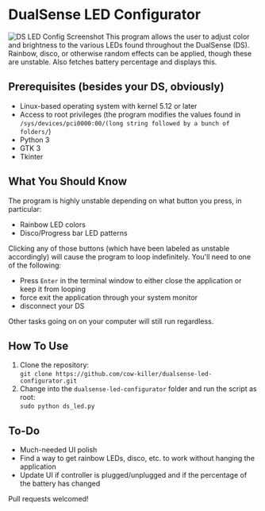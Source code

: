 # DualSense LED Configurator
![DS LED Config Screenshot](https://i.imgur.com/sVz4LCD.png)
This program allows the user to adjust color and brightness to the various LEDs found throughout the DualSense (DS). Rainbow, disco, or otherwise random effects can be applied, though these are unstable. Also fetches battery percentage and displays this.

## Prerequisites (besides your DS, obviously)
* Linux-based operating system with kernel 5.12 or later
* Access to root privileges (the program modifies the values found in `/sys/devices/pci0000:00/(long string followed by a bunch of folders/`)
* Python 3
* GTK 3
* Tkinter

## What You Should Know
The program is highly unstable depending on what button you press, in particular:
* Rainbow LED colors
* Disco/Progress bar LED patterns

Clicking any of those buttons (which have been labeled as unstable accordingly) will cause the program to loop indefinitely. You'll need to one of the following:
* Press `Enter` in the terminal window to either close the application or keep it from looping
* force exit the application through your system monitor 
* disconnect your DS

Other tasks going on on your computer will still run regardless.

## How To Use
1. Clone the repository:<br>
`git clone https://github.com/cow-killer/dualsense-led-configurator.git`
2. Change into the `dualsense-led-configurator` folder and run the script as root:<br>
`sudo python ds_led.py`

## To-Do
* Much-needed UI polish
* Find a way to get rainbow LEDs, disco, etc. to work without hanging the application 
* Update UI if controller is plugged/unplugged and if the percentage of the battery has changed

Pull requests welcomed!
